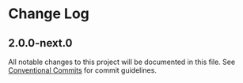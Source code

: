 # Change Log

## 2.0.0-next.0

All notable changes to this project will be documented in this file.
See [Conventional Commits](https://conventionalcommits.org) for commit guidelines.
